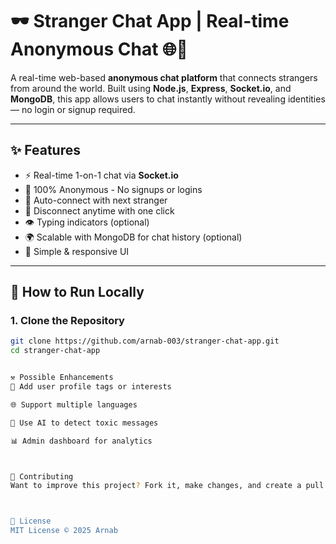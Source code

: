 # 🕶️ Stranger Chat App | Real-time Anonymous Chat 🌐💬

A real-time web-based **anonymous chat platform** that connects strangers from around the world. Built using **Node.js**, **Express**, **Socket.io**, and **MongoDB**, this app allows users to chat instantly without revealing identities — no login or signup required.

---

## ✨ Features

- ⚡ Real-time 1-on-1 chat via **Socket.io**
- 🙈 100% Anonymous - No signups or logins
- 🔄 Auto-connect with next stranger
- 🚫 Disconnect anytime with one click
- 👁️ Typing indicators (optional)
- 🌍 Scalable with MongoDB for chat history (optional)
- 🎨 Simple & responsive UI

---

## 🚀 How to Run Locally

### 1. Clone the Repository
```bash
git clone https://github.com/arnab-003/stranger-chat-app.git
cd stranger-chat-app


⚒️ Possible Enhancements
👤 Add user profile tags or interests

🌐 Support multiple languages

🧠 Use AI to detect toxic messages

📊 Admin dashboard for analytics



🤝 Contributing
Want to improve this project? Fork it, make changes, and create a pull request. Let's make stranger chats more fun (and safe)!



📄 License
MIT License © 2025 Arnab
 
